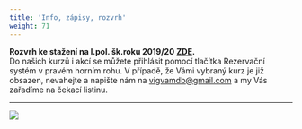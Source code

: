 ```yaml
---
title: 'Info, zápisy, rozvrh'
weight: 71
---
```

**Rozvrh ke stažení na I.pol. šk.roku 2019/20** [**ZDE**](https://www.brezanek.cz/assets/1-dokumenty/rozvrh_19_20_1.pol.pdf)**.**\
Do našich kurzů i akcí se můžete přihlásit pomocí tlačítka Rezervační systém v pravém horním rohu. V případě, že Vámi vybraný kurz je již obsazen, nevahejte a napište nám na vigvamdb@gmail.com a my Vás zařadíme na čekací listinu.

- - -

![](/images/uploads/zapisy_i.pol_2019_2020-1-.jpg)
